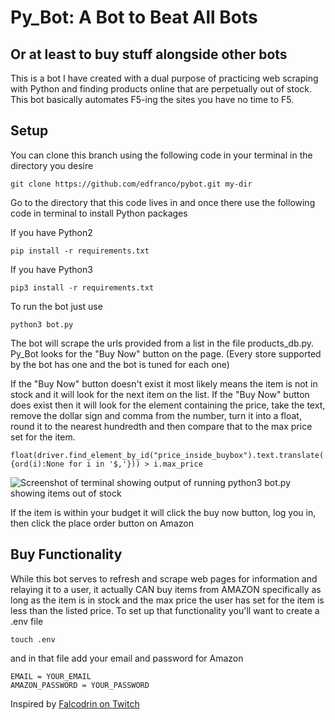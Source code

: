 # Py_Bot: A Bot to Beat All Bots
## Or at least to buy stuff alongside other bots
This is a bot I have created with a dual purpose of practicing web scraping with Python and finding products online that are perpetually out of stock.
This bot basically automates F5-ing the sites you have no time to F5.

## Setup
You can clone this branch using the following code in your terminal in the directory you desire
```
git clone https://github.com/edfranco/pybot.git my-dir
```

Go to the directory that this code lives in and once there use the following code in terminal to install Python packages

If you have Python2
```
pip install -r requirements.txt
```
If you have Python3
```
pip3 install -r requirements.txt
```
To run the bot just use

```
python3 bot.py
```
The bot will scrape the urls provided from a list in the file products_db.py. Py_Bot looks for the "Buy Now" button on the page. (Every store supported by the bot has one and the bot is tuned for each one)

If the "Buy Now" button doesn't exist it most likely means the item is not in stock and it will look for the next item on the list. If the "Buy Now" button does exist then it will look for the element containing the price, take the text, remove the dollar sign and comma from the number, turn it into a float, round it to the nearest hundredth and then compare that to the max price set for the item.

``
float(driver.find_element_by_id("price_inside_buybox").text.translate({ord(i):None for i in '$,'})) > i.max_price
``

![Screenshot of terminal showing output of running python3 bot.py showing items out of stock](https://user-images.githubusercontent.com/11623323/107704382-fe63f500-6c71-11eb-8f4b-a50d0df6a711.png)

If the item is within your budget it will click the buy now button, log you in, then click the place order button on Amazon

## Buy Functionality
While this bot serves to refresh and scrape web pages for information and relaying it to a user, it actually CAN buy items from AMAZON specifically as long as
the item is in stock and the max price the user has set for the item is less than the listed price. To set up that functionality you'll want to create a .env file

```
touch .env
```

and in that file add your email and password for Amazon

```
EMAIL = YOUR_EMAIL
AMAZON_PASSWORD = YOUR_PASSWORD
```

Inspired by [Falcodrin on Twitch](https://www.twitch.tv/falcodrin)